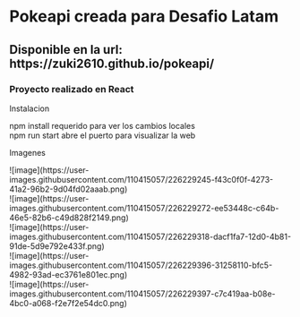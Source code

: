<h1>Pokeapi creada para Desafio Latam</h1>
<h2>Disponible en la url: https://zuki2610.github.io/pokeapi/ </h2> 
<h3>Proyecto realizado en React</h3>


Instalacion

npm install requerido para ver los cambios locales </br>
npm run start abre el puerto para visualizar la web

<p>Imagenes</p>
![image](https://user-images.githubusercontent.com/110415057/226229245-f43c0f0f-4273-41a2-96b2-9d04fd02aaab.png)</br>
![image](https://user-images.githubusercontent.com/110415057/226229272-ee53448c-c64b-46e5-82b6-c49d828f2149.png)</br>
![image](https://user-images.githubusercontent.com/110415057/226229318-dacf1fa7-12d0-4b81-91de-5d9e792e433f.png)</br>
![image](https://user-images.githubusercontent.com/110415057/226229396-31258110-bfc5-4982-93ad-ec3761e801ec.png)</br>
![image](https://user-images.githubusercontent.com/110415057/226229397-c7c419aa-b08e-4bc0-a068-f2e7f2e54dc0.png)


